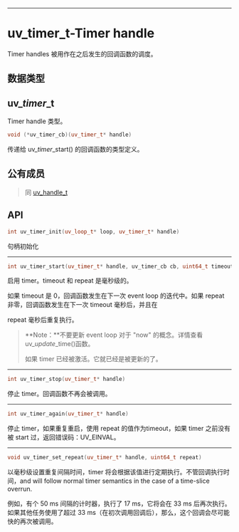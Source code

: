 
---

# uv\_timer\_t-Timer handle

Timer handles 被用作在之后发生的回调函数的调度。

## 数据类型

## uv\__timer_\_t

Timer handle 类型。

```cpp
void (*uv_timer_cb)(uv_timer_t* handle)
```

传递给 uv\__timer_\_start\(\) 的回调函数的类型定义。

## 公有成员

> 同 [uv\_handle\_t](/uvreq-t-base-request.md)

## API

```cpp
int uv_timer_init(uv_loop_t* loop, uv_timer_t* handle)
```

句柄初始化

---

```cpp
int uv_timer_start(uv_timer_t* handle, uv_timer_cb cb, uint64_t timeout, uint64_t repeat)
```

启用 timer。timeout 和 repeat 是毫秒级的。

如果 timeout 是 0，回调函数发生在下一次 event loop 的迭代中。如果 repeat 非零，回调函数发生在下一次 timeout 毫秒后，并且在

repeat 毫秒后重复执行。

> **Note：**不要更新 event loop 对于 "now" 的概念。详情查看 uv\__update_\_time\(\)函数。
>
> 如果 timer 已经被激活。它就已经是被更新的了。

---

```cpp
int uv_timer_stop(uv_timer_t* handle)
```

停止 timer。回调函数不再会被调用。

---

```cpp
int uv_timer_again(uv_timer_t* handle)
```

停止 timer，如果重复重启，使用 repeat 的值作为timeout，如果 timer 之前没有被 start 过，返回错误码：UV\_EINVAL。

---

```cpp
void uv_timer_set_repeat(uv_timer_t* handle, uint64_t repeat)
```

以毫秒级设置重复间隔时间，timer 将会根据该值进行定期执行。不管回调执行时间，and will follow normal timer semantics in the case of a time-slice overrun.

例如，有个 50 ms 间隔的计时器，执行了 17 ms，它将会在 33 ms 后再次执行。如果其他任务使用了超过 33 ms（在初次调用回调后），那么，这个回调会尽可能快的再次被调用。



